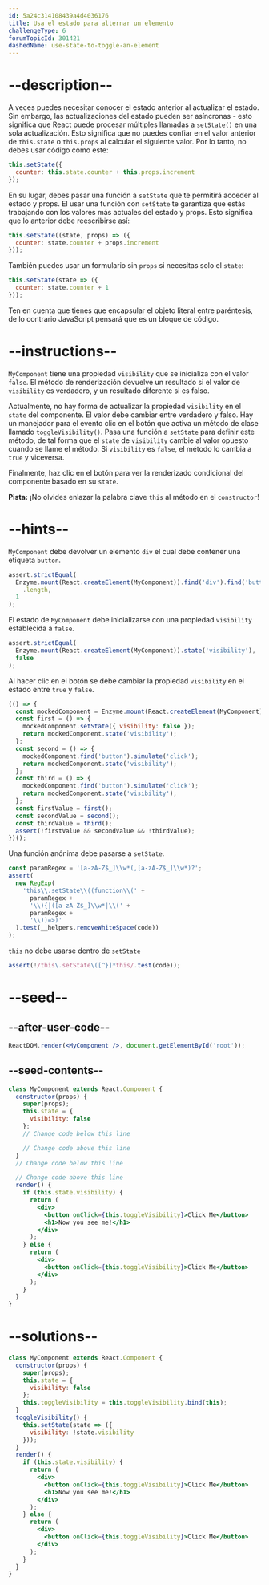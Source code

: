 ```yaml
---
id: 5a24c314108439a4d4036176
title: Usa el estado para alternar un elemento
challengeType: 6
forumTopicId: 301421
dashedName: use-state-to-toggle-an-element
---
```


# --description--

A veces puedes necesitar conocer el estado anterior al actualizar el estado. Sin embargo, las actualizaciones del estado pueden ser asíncronas - esto significa que React puede procesar múltiples llamadas a `setState()` en una sola actualización. Esto significa que no puedes confiar en el valor anterior de `this.state` o `this.props` al calcular el siguiente valor. Por lo tanto, no debes usar código como este:

```jsx
this.setState({
  counter: this.state.counter + this.props.increment
});
```

En su lugar, debes pasar una función a `setState` que te permitirá acceder al estado y props. El usar una función con `setState` te garantiza que estás trabajando con los valores más actuales del estado y props. Esto significa que lo anterior debe reescribirse así:

```jsx
this.setState((state, props) => ({
  counter: state.counter + props.increment
}));
```

También puedes usar un formulario sin `props` si necesitas solo el `state`:

```jsx
this.setState(state => ({
  counter: state.counter + 1
}));
```

Ten en cuenta que tienes que encapsular el objeto literal entre paréntesis, de lo contrario JavaScript pensará que es un bloque de código.

# --instructions--

`MyComponent` tiene una propiedad `visibility` que se inicializa con el valor `false`. El método de renderización devuelve un resultado si el valor de `visibility` es verdadero, y un resultado diferente si es falso.

Actualmente, no hay forma de actualizar la propiedad `visibility` en el `state` del componente. El valor debe cambiar entre verdadero y falso. Hay un manejador para el evento clic en el botón que activa un método de clase llamado `toggleVisibility()`. Pasa una función a `setState` para definir este método, de tal forma que el `state` de `visibility` cambie al valor opuesto cuando se llame el método. Si `visibility` es `false`, el método lo cambia a `true` y viceversa.

Finalmente, haz clic en el botón para ver la renderizado condicional del componente basado en su `state`.

**Pista:** ¡No olvides enlazar la palabra clave `this` al método en el `constructor`!

# --hints--

`MyComponent` debe devolver un elemento `div` el cual debe contener una etiqueta `button`.

```js
assert.strictEqual(
  Enzyme.mount(React.createElement(MyComponent)).find('div').find('button')
    .length,
  1
);
```

El estado de `MyComponent` debe inicializarse con una propiedad `visibility` establecida a `false`.

```js
assert.strictEqual(
  Enzyme.mount(React.createElement(MyComponent)).state('visibility'),
  false
);
```

Al hacer clic en el botón se debe cambiar la propiedad `visibility` en el estado entre `true` y `false`.

```js
(() => {
  const mockedComponent = Enzyme.mount(React.createElement(MyComponent));
  const first = () => {
    mockedComponent.setState({ visibility: false });
    return mockedComponent.state('visibility');
  };
  const second = () => {
    mockedComponent.find('button').simulate('click');
    return mockedComponent.state('visibility');
  };
  const third = () => {
    mockedComponent.find('button').simulate('click');
    return mockedComponent.state('visibility');
  };
  const firstValue = first();
  const secondValue = second();
  const thirdValue = third();
  assert(!firstValue && secondValue && !thirdValue);
})();
```

Una función anónima debe pasarse a `setState`.

```js
const paramRegex = '[a-zA-Z$_]\\w*(,[a-zA-Z$_]\\w*)?';
assert(
  new RegExp(
    'this\\.setState\\((function\\(' +
      paramRegex +
      '\\){|([a-zA-Z$_]\\w*|\\(' +
      paramRegex +
      '\\))=>)'
  ).test(__helpers.removeWhiteSpace(code))
);
```

`this` no debe usarse dentro de `setState`

```js
assert(!/this\.setState\([^}]*this/.test(code));
```

# --seed--

## --after-user-code--

```jsx
ReactDOM.render(<MyComponent />, document.getElementById('root'));
```

## --seed-contents--

```jsx
class MyComponent extends React.Component {
  constructor(props) {
    super(props);
    this.state = {
      visibility: false
    };
    // Change code below this line

    // Change code above this line
  }
  // Change code below this line

  // Change code above this line
  render() {
    if (this.state.visibility) {
      return (
        <div>
          <button onClick={this.toggleVisibility}>Click Me</button>
          <h1>Now you see me!</h1>
        </div>
      );
    } else {
      return (
        <div>
          <button onClick={this.toggleVisibility}>Click Me</button>
        </div>
      );
    }
  }
}
```

# --solutions--

```jsx
class MyComponent extends React.Component {
  constructor(props) {
    super(props);
    this.state = {
      visibility: false
    };
    this.toggleVisibility = this.toggleVisibility.bind(this);
  }
  toggleVisibility() {
    this.setState(state => ({
      visibility: !state.visibility
    }));
  }
  render() {
    if (this.state.visibility) {
      return (
        <div>
          <button onClick={this.toggleVisibility}>Click Me</button>
          <h1>Now you see me!</h1>
        </div>
      );
    } else {
      return (
        <div>
          <button onClick={this.toggleVisibility}>Click Me</button>
        </div>
      );
    }
  }
}
```
